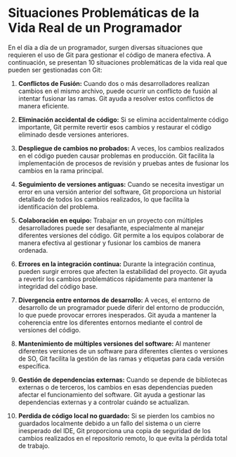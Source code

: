 # Situaciones Problemáticas de la Vida Real de un Programador

En el día a día de un programador, surgen diversas situaciones que requieren el uso de Git para gestionar el código de manera efectiva. A continuación, se presentan 10 situaciones problemáticas de la vida real que pueden ser gestionadas con Git:

1. **Conflictos de Fusión:** Cuando dos o más desarrolladores realizan cambios en el mismo archivo, puede ocurrir un conflicto de fusión al intentar fusionar las ramas. Git ayuda a resolver estos conflictos de manera eficiente.

2. **Eliminación accidental de código:** Si se elimina accidentalmente código importante, Git permite revertir esos cambios y restaurar el código eliminado desde versiones anteriores.

3. **Despliegue de cambios no probados:** A veces, los cambios realizados en el código pueden causar problemas en producción. Git facilita la implementación de procesos de revisión y pruebas antes de fusionar los cambios en la rama principal.

4. **Seguimiento de versiones antiguas:** Cuando se necesita investigar un error en una versión anterior del software, Git proporciona un historial detallado de todos los cambios realizados, lo que facilita la identificación del problema.

5. **Colaboración en equipo:** Trabajar en un proyecto con múltiples desarrolladores puede ser desafiante, especialmente al manejar diferentes versiones del código. Git permite a los equipos colaborar de manera efectiva al gestionar y fusionar los cambios de manera ordenada.

6. **Errores en la integración continua:** Durante la integración continua, pueden surgir errores que afecten la estabilidad del proyecto. Git ayuda a revertir los cambios problemáticos rápidamente para mantener la integridad del código base.

7. **Divergencia entre entornos de desarrollo:** A veces, el entorno de desarrollo de un programador puede diferir del entorno de producción, lo que puede provocar errores inesperados. Git ayuda a mantener la coherencia entre los diferentes entornos mediante el control de versiones del código.

8. **Mantenimiento de múltiples versiones del software:** Al mantener diferentes versiones de un software para diferentes clientes o versiones de SO, Git facilita la gestión de las ramas y etiquetas para cada versión específica.

9. **Gestión de dependencias externas:** Cuando se depende de bibliotecas externas o de terceros, los cambios en esas dependencias pueden afectar el funcionamiento del software. Git ayuda a gestionar las dependencias externas y a controlar cuándo se actualizan.

10. **Perdida de código local no guardado:** Si se pierden los cambios no guardados localmente debido a un fallo del sistema o un cierre inesperado del IDE, Git proporciona una copia de seguridad de los cambios realizados en el repositorio remoto, lo que evita la pérdida total de trabajo.



